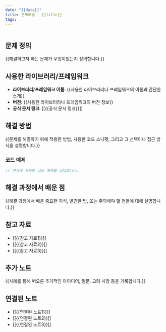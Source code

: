 ```yaml
---
date: "{{date}}"
title: 문제해결 - {{title}}
tags:
---
```

```toc
```
## 문제 정의

{{해결하고자 하는 문제가 무엇이었는지 정의합니다.}}

## 사용한 라이브러리/프레임워크

- **라이브러리/프레임워크 이름**: {{사용한 라이브러리나 프레임워크의 이름과 간단한 소개}}
- **버전**: {{사용한 라이브러리나 프레임워크의 버전 정보}}
- **공식 문서 링크**: [[{{공식 문서 링크}}]]

## 해결 방법

{{문제를 해결하기 위해 적용한 방법, 사용한 코드 스니펫, 그리고 그 선택이나 접근 방식을 설명합니다.}}

### 코드 예제

```javascript
// 여기에 사용한 코드 예제를 삽입합니다.
```

## 해결 과정에서 배운 점

{{해결 과정에서 배운 중요한 지식, 발견한 팁, 또는 주의해야 할 점들에 대해 설명합니다.}}

## 참고 자료

- [[{{참고 자료1}}]]
- [[{{참고 자료2}}]]
- [[{{참고 자료3}}]]

## 추가 노트

{{사례를 통해 떠오른 추가적인 아이디어, 질문, 고려 사항 등을 기록합니다.}}

## 연결된 노트

- [[{{연결된 노트1}}]]
- [[{{연결된 노트2}}]]
- [[{{연결된 노트3}}]]

